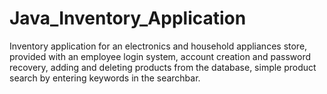 # Java_Inventory_Application
Inventory application for an electronics and household appliances store, provided with an employee login system, account creation and password recovery, adding and deleting products from the database, simple product search by entering keywords in the searchbar.
